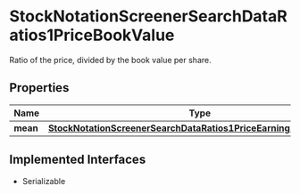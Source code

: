 

# StockNotationScreenerSearchDataRatios1PriceBookValue

Ratio of the price, divided by the book value per share.

## Properties

Name | Type | Description | Notes
------------ | ------------- | ------------- | -------------
**mean** | [**StockNotationScreenerSearchDataRatios1PriceEarningsGrowthMean**](StockNotationScreenerSearchDataRatios1PriceEarningsGrowthMean.md) |  |  [optional]


## Implemented Interfaces

* Serializable


